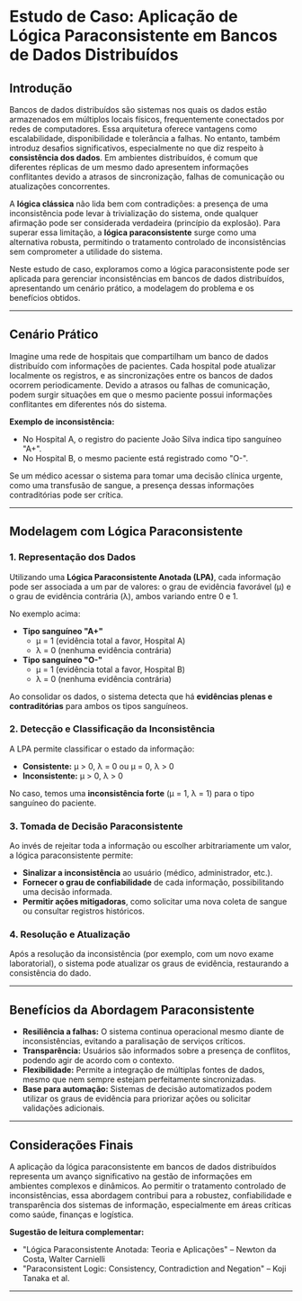 
# Estudo de Caso: Aplicação de Lógica Paraconsistente em Bancos de Dados Distribuídos

## Introdução

Bancos de dados distribuídos são sistemas nos quais os dados estão armazenados em múltiplos locais físicos, frequentemente conectados por redes de computadores. Essa arquitetura oferece vantagens como escalabilidade, disponibilidade e tolerância a falhas. No entanto, também introduz desafios significativos, especialmente no que diz respeito à **consistência dos dados**. Em ambientes distribuídos, é comum que diferentes réplicas de um mesmo dado apresentem informações conflitantes devido a atrasos de sincronização, falhas de comunicação ou atualizações concorrentes.

A **lógica clássica** não lida bem com contradições: a presença de uma inconsistência pode levar à trivialização do sistema, onde qualquer afirmação pode ser considerada verdadeira (princípio da explosão). Para superar essa limitação, a **lógica paraconsistente** surge como uma alternativa robusta, permitindo o tratamento controlado de inconsistências sem comprometer a utilidade do sistema.

Neste estudo de caso, exploramos como a lógica paraconsistente pode ser aplicada para gerenciar inconsistências em bancos de dados distribuídos, apresentando um cenário prático, a modelagem do problema e os benefícios obtidos.

---

## Cenário Prático

Imagine uma rede de hospitais que compartilham um banco de dados distribuído com informações de pacientes. Cada hospital pode atualizar localmente os registros, e as sincronizações entre os bancos de dados ocorrem periodicamente. Devido a atrasos ou falhas de comunicação, podem surgir situações em que o mesmo paciente possui informações conflitantes em diferentes nós do sistema.

**Exemplo de inconsistência:**

- No Hospital A, o registro do paciente João Silva indica tipo sanguíneo "A+".
- No Hospital B, o mesmo paciente está registrado como "O-".

Se um médico acessar o sistema para tomar uma decisão clínica urgente, como uma transfusão de sangue, a presença dessas informações contraditórias pode ser crítica.

---

## Modelagem com Lógica Paraconsistente

### 1. Representação dos Dados

Utilizando uma **Lógica Paraconsistente Anotada (LPA)**, cada informação pode ser associada a um par de valores: o grau de evidência favorável (μ) e o grau de evidência contrária (λ), ambos variando entre 0 e 1.

No exemplo acima:

- **Tipo sanguíneo "A+"**
  - μ = 1 (evidência total a favor, Hospital A)
  - λ = 0 (nenhuma evidência contrária)
- **Tipo sanguíneo "O-"**
  - μ = 1 (evidência total a favor, Hospital B)
  - λ = 0 (nenhuma evidência contrária)

Ao consolidar os dados, o sistema detecta que há **evidências plenas e contraditórias** para ambos os tipos sanguíneos.

### 2. Detecção e Classificação da Inconsistência

A LPA permite classificar o estado da informação:

- **Consistente:** μ > 0, λ = 0 ou μ = 0, λ > 0
- **Inconsistente:** μ > 0, λ > 0

No caso, temos uma **inconsistência forte** (μ = 1, λ = 1) para o tipo sanguíneo do paciente.

### 3. Tomada de Decisão Paraconsistente

Ao invés de rejeitar toda a informação ou escolher arbitrariamente um valor, a lógica paraconsistente permite:

- **Sinalizar a inconsistência** ao usuário (médico, administrador, etc.).
- **Fornecer o grau de confiabilidade** de cada informação, possibilitando uma decisão informada.
- **Permitir ações mitigadoras**, como solicitar uma nova coleta de sangue ou consultar registros históricos.

### 4. Resolução e Atualização

Após a resolução da inconsistência (por exemplo, com um novo exame laboratorial), o sistema pode atualizar os graus de evidência, restaurando a consistência do dado.

---

## Benefícios da Abordagem Paraconsistente

- **Resiliência a falhas:** O sistema continua operacional mesmo diante de inconsistências, evitando a paralisação de serviços críticos.
- **Transparência:** Usuários são informados sobre a presença de conflitos, podendo agir de acordo com o contexto.
- **Flexibilidade:** Permite a integração de múltiplas fontes de dados, mesmo que nem sempre estejam perfeitamente sincronizadas.
- **Base para automação:** Sistemas de decisão automatizados podem utilizar os graus de evidência para priorizar ações ou solicitar validações adicionais.

---

## Considerações Finais

A aplicação da lógica paraconsistente em bancos de dados distribuídos representa um avanço significativo na gestão de informações em ambientes complexos e dinâmicos. Ao permitir o tratamento controlado de inconsistências, essa abordagem contribui para a robustez, confiabilidade e transparência dos sistemas de informação, especialmente em áreas críticas como saúde, finanças e logística.

**Sugestão de leitura complementar:**  
- "Lógica Paraconsistente Anotada: Teoria e Aplicações" – Newton da Costa, Walter Carnielli  
- "Paraconsistent Logic: Consistency, Contradiction and Negation" – Koji Tanaka et al.

---
```